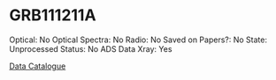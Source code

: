 # GRB111211A

Optical: No
Optical Spectra: No
Radio: No
Saved on Papers?: No
State: Unprocessed
Status: No ADS Data
Xray: Yes

[Data Catalogue](GRB111211A%20f355a81cfa374e5eaa1d388e483d8bbc/Data%20Catalogue%20d6d42136b39c495baf7e5764db8f076d.md)